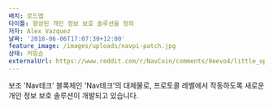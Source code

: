 ```yaml
---
배치: 로드맵
타이틀: 향상된 개인 정보 보호 솔루션을 정의
저자: Alex Vazquez
날짜: '2018-06-06T17:07:30+12:00'
feature_image: /images/uploads/navpi-patch.jpg
상태: 커밍순
externalUrl: https://www.reddit.com/r/NavCoin/comments/9eevo4/little_update_from_dev_team/
---
```


보조 'Nav테크' 블록체인 'Nav테크'의 대체물로, 프로토콜 레벨에서 작동하도록 새로운 개인 정보 보호 솔루션이 개발되고 있습니다.
